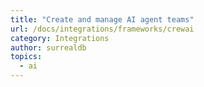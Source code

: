 ```yaml
---
title: "Create and manage AI agent teams"
url: /docs/integrations/frameworks/crewai
category: Integrations
author: surrealdb
topics:
  - ai
---
```


